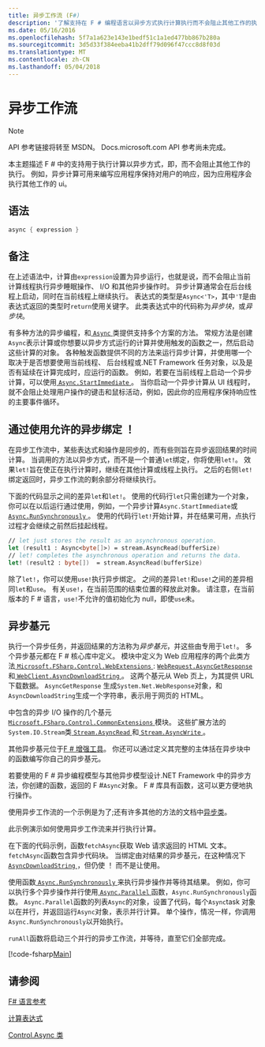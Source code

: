```yaml
---
title: 异步工作流 (F#)
description: '了解支持在 F # 编程语言以异步方式执行计算执行而不会阻止其他工作的执行。'
ms.date: 05/16/2016
ms.openlocfilehash: 5f7a1a623e143e1bedf51c1a1ed477bb867b280a
ms.sourcegitcommit: 3d5d33f384eeba41b2dff79d096f47ccc8d8f03d
ms.translationtype: MT
ms.contentlocale: zh-CN
ms.lasthandoff: 05/04/2018
---
```

# <a name="asynchronous-workflows"></a>异步工作流

> [!NOTE]
API 参考链接将转至 MSDN。  Docs.microsoft.com API 参考尚未完成。

本主题描述 F # 中的支持用于执行计算以异步方式，即，而不会阻止其他工作的执行。 例如，异步计算可用来编写应用程序保持对用户的响应，因为应用程序会执行其他工作的 ui。

## <a name="syntax"></a>语法

```fsharp
async { expression }
```

## <a name="remarks"></a>备注

在上述语法中，计算由`expression`设置为异步运行，也就是说，而不会阻止当前计算线程执行异步睡眠操作、 I/O 和其他异步操作时。 异步计算通常会在后台线程上启动，同时在当前线程上继续执行。 表达式的类型是`Async<'T>`，其中`'T`是由表达式返回的类型时`return`使用关键字。 此类表达式中的代码称为*异步块*，或*异步块*。

有多种方法的异步编程，和[ `Async` ](https://msdn.microsoft.com/library/03eb4d12-a01a-4565-a077-5e83f17cf6f7)类提供支持多个方案的方法。 常规方法是创建`Async`表示计算或你想要以异步方式运行的计算并使用触发的函数之一，然后启动这些计算的对象。 各种触发函数提供不同的方法来运行异步计算，并使用哪一个取决于是否想要使用当前线程、 后台线程或.NET Framework 任务对象，以及是否有延续在计算完成时，应运行的函数。 例如，若要在当前线程上启动一个异步计算，可以使用[ `Async.StartImmediate` ](https://msdn.microsoft.com/library/2f71d1cc-187f-48cf-ac66-e7fda41c46e3)。 当你启动一个异步计算从 UI 线程时，就不会阻止处理用户操作的键击和鼠标活动，例如，因此你的应用程序保持响应性的主要事件循环。

## <a name="asynchronous-binding-by-using-let"></a>通过使用允许的异步绑定 ！

在异步工作流中，某些表达式和操作是同步的，而有些则旨在异步返回结果的时间计算。 当调用的方法以异步方式，而不是一个普通`let`绑定，你将使用`let!`。 效果`let!`旨在使正在执行计算时，继续在其他计算或线程上执行。 之后的右侧`let!`绑定返回时，异步工作流的剩余部分将继续执行。

下面的代码显示之间的差异`let`和`let!`。 使用的代码行`let`只需创建为一个对象，你可以在以后运行通过使用，例如，一个异步计算`Async.StartImmediate`或[ `Async.RunSynchronously` ](https://msdn.microsoft.com/library/0a6663a9-50f2-4d38-8bf3-cefd1a51fd6b)。 使用的代码行`let!`开始计算，并在结果可用，点执行过程才会继续之前然后挂起线程。

```fsharp
// let just stores the result as an asynchronous operation.
let (result1 : Async<byte[]>) = stream.AsyncRead(bufferSize)
// let! completes the asynchronous operation and returns the data.
let! (result2 : byte[])  = stream.AsyncRead(bufferSize)
```

除了`let!`，你可以使用`use!`执行异步绑定。 之间的差异`let!`和`use!`之间的差异相同`let`和`use`。 有关`use!`，在当前范围的结束位置的释放此对象。 请注意，在当前版本的 F # 语言，`use!`不允许的值初始化为 null，即使`use`未。

## <a name="asynchronous-primitives"></a>异步基元

执行一个异步任务，并返回结果的方法称为*异步基元*，并这些由专用于`let!`。 多个异步基元都在 F # 核心库中定义。 模块中定义为 Web 应用程序的两个此类方法[ `Microsoft.FSharp.Control.WebExtensions` ](https://msdn.microsoft.com/library/95ef17bc-ee3f-44ba-8a11-c90fcf4cf003): [ `WebRequest.AsyncGetResponse` ](https://msdn.microsoft.com/library/09a60c31-e6e2-4b5c-ad23-92a86e50060c)和[ `WebClient.AsyncDownloadString` ](https://msdn.microsoft.com/library/8a85a9b7-f712-4cac-a0ce-0a797f8ea32a)。 这两个基元从 Web 页上，为其提供 URL 下载数据。 `AsyncGetResponse` 生成`System.Net.WebResponse`对象，和`AsyncDownloadString`生成一个字符串，表示用于网页的 HTML。

中包含的异步 I/O 操作的几个基元[ `Microsoft.FSharp.Control.CommonExtensions` ](https://msdn.microsoft.com/library/2edb67cb-6814-4a30-849f-b6dbdd042396)模块。 这些扩展方法的`System.IO.Stream`类[ `Stream.AsyncRead` ](https://msdn.microsoft.com/library/85698aaa-bdda-47e6-abed-3730f59fda5e)和[ `Stream.AsyncWrite` ](https://msdn.microsoft.com/library/1b0a2751-e42a-47e1-bd27-020224adc618)。

其他异步基元位于[F # 增强工具](https://fsprojects.github.io/VisualFSharpPowerTools/)。 你还可以通过定义其完整的主体括在异步块中的函数编写你自己的异步基元。

若要使用的 F # 异步编程模型与其他异步模型设计.NET Framework 中的异步方法，你创建的函数，返回的 F #`Async`对象。 F # 库具有函数，这可以更方便地执行操作。

使用异步工作流的一个示例是为了;还有许多其他的方法的文档中[异步类](https://msdn.microsoft.com/library/03eb4d12-a01a-4565-a077-5e83f17cf6f7)。

此示例演示如何使用异步工作流来并行执行计算。

在下面的代码示例，函数`fetchAsync`获取 Web 请求返回的 HTML 文本。 `fetchAsync`函数包含异步代码块。 当绑定由对结果的异步基元，在这种情况下[ `AsyncDownloadString` ](https://msdn.microsoft.com/library/8a85a9b7-f712-4cac-a0ce-0a797f8ea32a)，但仍使 ！ 而不是让使用。

使用函数[ `Async.RunSynchronously` ](https://msdn.microsoft.com/library/0a6663a9-50f2-4d38-8bf3-cefd1a51fd6b)来执行异步操作并等待其结果。 例如，你可以执行多个异步操作并行使用[ `Async.Parallel` ](https://msdn.microsoft.com/library/aa9b0355-2d55-4858-b943-cbe428de9dc4)函数，`Async.RunSynchronously`函数。 `Async.Parallel`函数的列表`Async`的对象，设置了代码，每个`Async`task 对象以在并行，并返回运行`Async`对象，表示并行计算。 单个操作，情况一样，你调用`Async.RunSynchronously`以开始执行。

`runAll`函数将启动三个并行的异步工作流，并等待，直至它们全部完成。

[!code-fsharp[Main](../../../samples/snippets/fsharp/lang-ref-2/snippet8003.fs)]

## <a name="see-also"></a>请参阅

[F# 语言参考](index.md)

[计算表达式](computation-expressions.md)

[Control.Async 类](https://msdn.microsoft.com/visualfsharpdocs/conceptual/control.async-class-%5bfsharp%5d)
